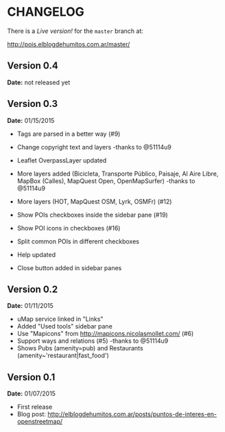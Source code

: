 # CHANGELOG

There is a *Live version!* for the `master` branch at:

http://pois.elblogdehumitos.com.ar/master/

## Version 0.4

**Date:** not released yet

## Version 0.3

**Date:** 01/15/2015

 - Tags are parsed in a better way (#9)
 - Change copyright text and layers -thanks to @51114u9
 - Leaflet OverpassLayer updated

 - More layers added (Bicicleta, Transporte Público, Paisaje, Al Aire
   Libre, MapBox (Calles), MapQuest Open, OpenMapSurfer) -thanks to
   @51114u9

 - More layers (HOT, MapQuest OSM, Lyrk, OSMFr) (#12)
 - Show POIs checkboxes inside the sidebar pane (#19)
 - Show POI icons in checkboxes (#16)
 - Split common POIs in different checkboxes
 - Help updated
 - Close button added in sidebar panes

## Version 0.2

**Date:** 01/11/2015

 - uMap service linked in "Links"
 - Added "Used tools" sidebar pane
 - Use "Mapicons" from http://mapicons.nicolasmollet.com/ (#6)
 - Support ways and relations (#5) -thanks to @51114u9
 - Shows Pubs (amenity=pub) and Restaurants
   (amenity~'restaurant|fast_food')

## Version 0.1

**Date:** 01/07/2015

 - First release
 - Blog post: http://elblogdehumitos.com.ar/posts/puntos-de-interes-en-openstreetmap/
